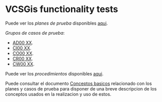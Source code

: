 # VCSGis functionality tests

Puede ver los *planes de prueba* disponibles [aqui](plans/readme.md).

*Grupos de casos de prueba*:
* [AD00 XX](AD00/readme.md).
* [CI00 XX](AD00/readme.md).
* [CO00 XX](AD00/readme.md).
* [CR00 XX](AD00/readme.md).
* [CW00 XX](AD00/readme.md).

Puede ver los *procedimientos* disponibles [aqui](PROC/readme.md).

Puede consultar el documento [Conceptos basicos](conceptos_basicos.md) relacionado 
con los planes y casos de prueba para disponer de una breve descripcion de los 
conceptos usados en la realizacion y uso de estos.

